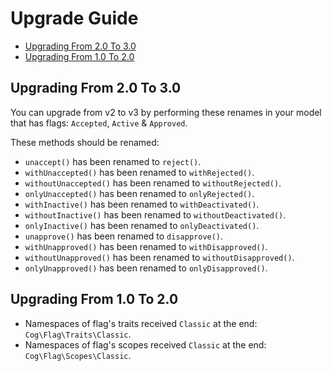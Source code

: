 # Upgrade Guide

- [Upgrading From 2.0 To 3.0](#upgrade-3.0)
- [Upgrading From 1.0 To 2.0](#upgrade-2.0)

<a name="upgrade-3.0"></a>
## Upgrading From 2.0 To 3.0

You can upgrade from v2 to v3 by performing these renames in your model that has flags: `Accepted`, `Active` & `Approved`.

These methods should be renamed:

- `unaccept()` has been renamed to `reject()`.
- `withUnaccepted()` has been renamed to `withRejected()`.
- `withoutUnaccepted()` has been renamed to `withoutRejected()`.
- `onlyUnaccepted()` has been renamed to `onlyRejected()`.
- `withInactive()` has been renamed to `withDeactivated()`.
- `withoutInactive()` has been renamed to `withoutDeactivated()`.
- `onlyInactive()` has been renamed to `onlyDeactivated()`.
- `unapprove()` has been renamed to `disapprove()`.
- `withUnapproved()` has been renamed to `withDisapproved()`.
- `withoutUnapproved()` has been renamed to `withoutDisapproved()`.
- `onlyUnapproved()` has been renamed to `onlyDisapproved()`.

<a name="upgrade-2.0"></a>
## Upgrading From 1.0 To 2.0

- Namespaces of flag's traits received `Classic` at the end: `Cog\Flag\Traits\Classic`.
- Namespaces of flag's scopes received `Classic` at the end: `Cog\Flag\Scopes\Classic`.
